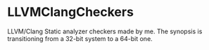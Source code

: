 # LLVMClangCheckers
LLVM/Clang Static analyzer checkers made by me. 
The synopsis is transitioning from a 32-bit system to a 64-bit one.
